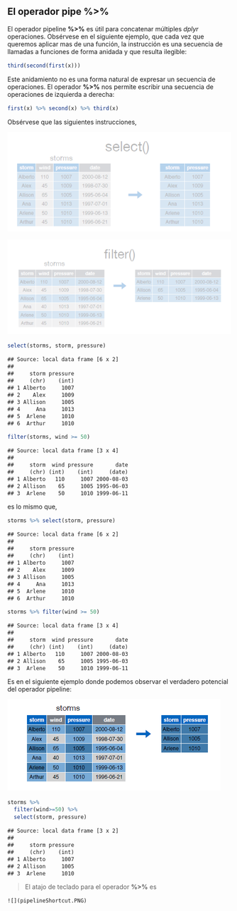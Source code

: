 


## El operador pipe %>%

El operador pipeline __%>%__ es útil para concatenar múltiples _dplyr_ operaciones. Obsérvese en el siguiente ejemplo, que cada vez que queremos aplicar mas de una función, la instrucción es una secuencia de llamadas a funciones de forma anidada y que resulta ilegible:  



```r
third(second(first(x)))
```



Este anidamiento no es una forma natural de expresar un secuencia de operaciones. El operador __%>%__ nos permite escribir una secuencia de operaciones de izquierda a derecha:  



```r
first(x) %>% second(x) %>% third(x)
```


Obsérvese que las siguientes instrucciones, 

![](pipeline.PNG)  

![](pipeline1.PNG)  




```r
select(storms, storm, pressure)
```

```
## Source: local data frame [6 x 2]
## 
##     storm pressure
##     (chr)    (int)
## 1 Alberto     1007
## 2    Alex     1009
## 3 Allison     1005
## 4     Ana     1013
## 5  Arlene     1010
## 6  Arthur     1010
```

```r
filter(storms, wind >= 50)
```

```
## Source: local data frame [3 x 4]
## 
##     storm  wind pressure       date
##     (chr) (int)    (int)     (date)
## 1 Alberto   110     1007 2000-08-03
## 2 Allison    65     1005 1995-06-03
## 3  Arlene    50     1010 1999-06-11
```


es lo mismo que,  



```r
storms %>% select(storm, pressure)
```

```
## Source: local data frame [6 x 2]
## 
##     storm pressure
##     (chr)    (int)
## 1 Alberto     1007
## 2    Alex     1009
## 3 Allison     1005
## 4     Ana     1013
## 5  Arlene     1010
## 6  Arthur     1010
```

```r
storms %>% filter(wind >= 50)
```

```
## Source: local data frame [3 x 4]
## 
##     storm  wind pressure       date
##     (chr) (int)    (int)     (date)
## 1 Alberto   110     1007 2000-08-03
## 2 Allison    65     1005 1995-06-03
## 3  Arlene    50     1010 1999-06-11
```


Es en el siguiente ejemplo donde podemos observar el verdadero potencial del operador pipeline:  

![](pipeline2.PNG)  



```r
storms %>%
  filter(wind>=50) %>%
  select(storm, pressure)
```

```
## Source: local data frame [3 x 2]
## 
##     storm pressure
##     (chr)    (int)
## 1 Alberto     1007
## 2 Allison     1005
## 3  Arlene     1010
```

  
  

> El atajo de teclado para el operador __%>%__ es

    ![](pipelineShortcut.PNG)
